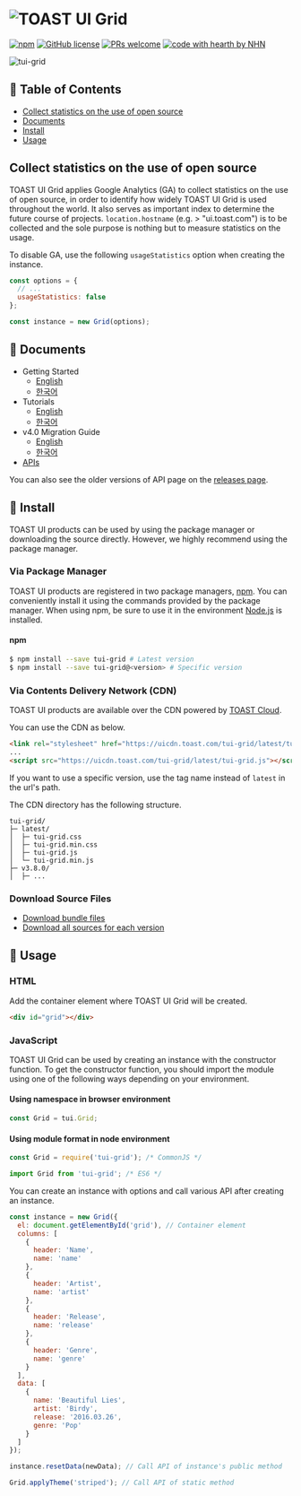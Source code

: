 # ![TOAST UI Grid](https://uicdn.toast.com/toastui/img/tui-grid-bi.png)

[![npm](https://img.shields.io/npm/v/tui-grid.svg)](https://www.npmjs.com/package/tui-grid) [![GitHub license](https://img.shields.io/github/license/nhn/tui.grid.svg)](https://github.com/nhn/tui.grid/blob/production/LICENSE) [![PRs welcome](https://img.shields.io/badge/PRs-welcome-ff69b4.svg)](https://github.com/nhn/tui.grid/pulls) [![code with hearth by NHN ](https://img.shields.io/badge/%3C%2F%3E%20with%20%E2%99%A5%20by-NHN-ff1414.svg)](https://github.com/nhn)

![tui-grid](https://user-images.githubusercontent.com/18183560/42144044-de298b02-7df3-11e8-8bbd-dc824ae0df52.png)

## 🚩 Table of Contents

- [Collect statistics on the use of open source](#Collect-statistics-on-the-use-of-open-source)
- [Documents](#-documents)
- [Install](#-install)
- [Usage](#-usage)

## Collect statistics on the use of open source

TOAST UI Grid applies Google Analytics (GA) to collect statistics on the use of open source, in order to identify how widely TOAST UI Grid is used throughout the world.
It also serves as important index to determine the future course of projects.
`location.hostname` (e.g. > "ui.toast.com") is to be collected and the sole purpose is nothing but to measure statistics on the usage.

To disable GA, use the following `usageStatistics` option when creating the instance.

```js
const options = {
  // ...
  usageStatistics: false
};

const instance = new Grid(options);
```

## 📙 Documents

- Getting Started
  - [English](https://github.com/nhn/tui.grid/blob/production/packages/toast-ui.grid/docs/en/getting-started.md)
  - [한국어](https://github.com/nhn/tui.grid/blob/production/packages/toast-ui.grid/docs/ko/getting-started.md)
- Tutorials
  - [English](https://github.com/nhn/tui.grid/tree/production/packages/toast-ui.grid/docs)
  - [한국어](https://github.com/nhn/tui.grid/tree/production/docs/packages/toast-ui.grid/ko)
- v4.0 Migration Guide
  - [English](https://github.com/nhn/tui.grid/tree/production/packages/toast-ui.grid/docs/v4.0-migration-guide.md)
  - [한국어](https://github.com/nhn/tui.grid/tree/production/packages/toast-ui.grid/docs/v4.0-migration-guide-kor.md)
- [APIs](https://nhn.github.io/tui.grid/latest)

You can also see the older versions of API page on the [releases page](https://github.com/nhn/tui.grid/releases).

## 💾 Install

TOAST UI products can be used by using the package manager or downloading the source directly.
However, we highly recommend using the package manager.

### Via Package Manager

TOAST UI products are registered in two package managers, [npm](https://www.npmjs.com/).
You can conveniently install it using the commands provided by the package manager.
When using npm, be sure to use it in the environment [Node.js](https://nodejs.org/en/) is installed.

#### npm

```sh
$ npm install --save tui-grid # Latest version
$ npm install --save tui-grid@<version> # Specific version
```

### Via Contents Delivery Network (CDN)

TOAST UI products are available over the CDN powered by [TOAST Cloud](https://www.toast.com).

You can use the CDN as below.

```html
<link rel="stylesheet" href="https://uicdn.toast.com/tui-grid/latest/tui-grid.css" />
...
<script src="https://uicdn.toast.com/tui-grid/latest/tui-grid.js"></script>
```

If you want to use a specific version, use the tag name instead of `latest` in the url's path.

The CDN directory has the following structure.

```
tui-grid/
├─ latest/
│  ├─ tui-grid.css
│  ├─ tui-grid.min.css
│  ├─ tui-grid.js
│  └─ tui-grid.min.js
├─ v3.8.0/
│  ├─ ...
```

### Download Source Files

- [Download bundle files](https://github.com/nhn/tui.grid/tree/production/dist)
- [Download all sources for each version](https://github.com/nhn/tui.grid/releases)

## 🔨 Usage

### HTML

Add the container element where TOAST UI Grid will be created.

```html
<div id="grid"></div>
```

### JavaScript

TOAST UI Grid can be used by creating an instance with the constructor function.
To get the constructor function, you should import the module using one of the following ways depending on your environment.

#### Using namespace in browser environment

```javascript
const Grid = tui.Grid;
```

#### Using module format in node environment

```javascript
const Grid = require('tui-grid'); /* CommonJS */
```

```javascript
import Grid from 'tui-grid'; /* ES6 */
```

You can create an instance with options and call various API after creating an instance.

```javascript
const instance = new Grid({
  el: document.getElementById('grid'), // Container element
  columns: [
    {
      header: 'Name',
      name: 'name'
    },
    {
      header: 'Artist',
      name: 'artist'
    },
    {
      header: 'Release',
      name: 'release'
    },
    {
      header: 'Genre',
      name: 'genre'
    }
  ],
  data: [
    {
      name: 'Beautiful Lies',
      artist: 'Birdy',
      release: '2016.03.26',
      genre: 'Pop'
    }
  ]
});

instance.resetData(newData); // Call API of instance's public method

Grid.applyTheme('striped'); // Call API of static method
```
